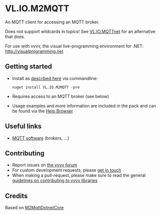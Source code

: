 # VL.IO.M2MQTT
An MQTT client for accessing an MQTT broker.

Does not support wildcards in topics! See [VL.IO.MQTTnet](https://www.nuget.org/packages/VL.IO.MQTTnet) for an alternative that does.

For use with vvvv, the visual live-programming environment for .NET: http://visualprogramming.net

## Getting started
- Install as [described here](https://thegraybook.vvvv.org/reference/hde/managing-nugets.html) via commandline:

    `nuget install VL.IO.M2MQTT -pre`
  
- Requires access to an MQTT broker (see below)
- Usage examples and more information are included in the pack and can be found via the [Help Browser](https://thegraybook.vvvv.org/reference/hde/findinghelp.html)

## Useful links
- [MQTT software](https://mqtt.org/software/) (brokers, ...)

## Contributing
- Report issues on [the vvvv forum](https://discourse.vvvv.org/c/vvvv-gamma/28)
- For custom development requests, please [get in touch](mailto:devvvvs@vvvv.org)
- When making a pull-request, please make sure to read the general [guidelines on contributing to vvvv libraries](https://thegraybook.vvvv.org/reference/extending/contributing.html)

## Credits
Based on [M2MqttDotnetCore](https://www.nuget.org/packages/M2MqttDotnetCore/)

